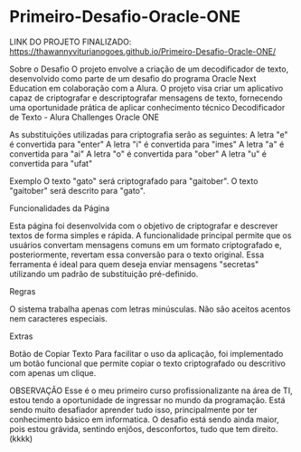 # Primeiro-Desafio-Oracle-ONE
LINK DO PROJETO FINALIZADO: 
https://thawannyviturianogoes.github.io/Primeiro-Desafio-Oracle-ONE/

Sobre o Desafio
O projeto envolve a criação de um decodificador de texto, desenvolvido como parte de um desafio do programa Oracle Next Education em colaboração com a Alura. O projeto visa criar um aplicativo capaz de criptografar e descriptografar mensagens de texto, fornecendo uma oportunidade prática de aplicar conhecimento técnico
Decodificador de Texto - Alura Challenges Oracle ONE

As substituições utilizadas para criptografia serão as seguintes:
A letra "e" é convertida para "enter" A letra "i" é convertida para "imes" A letra "a" é convertida para "ai" A letra "o" é convertida para "ober" A letra "u" é convertida para "ufat"

Exemplo O texto "gato" será criptografado para "gaitober". O texto "gaitober" será descrito para "gato".

Funcionalidades da Página

Esta página foi desenvolvida com o objetivo de criptografar e descrever textos de forma simples e rápida. A funcionalidade principal permite que os usuários convertam mensagens comuns em um formato criptografado e, posteriormente, revertam essa conversão para o texto original. Essa ferramenta é ideal para quem deseja enviar mensagens "secretas" utilizando um padrão de substituição pré-definido.

Regras

O sistema trabalha apenas com letras minúsculas. Não são aceitos acentos nem caracteres especiais.

Extras

Botão de Copiar Texto Para facilitar o uso da aplicação, foi implementado um botão funcional que permite copiar o texto criptografado ou descritivo com apenas um clique.

OBSERVAÇÃO
Esse é o meu primeiro curso profissionalizante na área de TI, estou tendo a oportunidade de ingressar no mundo da programação.
Está sendo muito desafiador aprender tudo isso, principalmente por ter conhecimento básico em informatica.
O desafio está sendo ainda maior, pois estou grávida, sentindo enjôos, desconfortos, tudo que tem direito. (kkkk)
